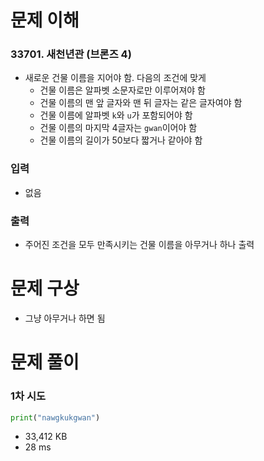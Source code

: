 # 문제 이해
### 33701. 새천년관 (브론즈 4)
* 새로운 건물 이름을 지어야 함. 다음의 조건에 맞게
  * 건물 이름은 알파벳 소문자로만 이루어져야 함
  * 건물 이름의 맨 앞 글자와 맨 뒤 글자는 같은 글자여야 함
  * 건물 이름에 알파벳 ```k```와 ```u```가 포함되어야 함
  * 건물 이름의 마지막 4글자는 ```gwan```이어야 함
  * 건물 이름의 길이가 50보다 짧거나 같아야 함
### 입력
* 없음
### 출력
* 주어진 조건을 모두 만족시키는 건물 이름을 아무거나 하나 출력
# 문제 구상
* 그냥 아무거나 하면 됨
# 문제 풀이 
### 1차 시도
```python
print("nawgkukgwan")
```
* 33,412 KB
* 28 ms